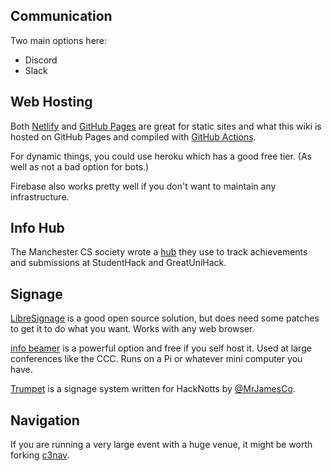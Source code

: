 ## Communication

Two main options here:

* Discord
* Slack

## Web Hosting

Both [Netlify](https://www.netlify.com/) and [GitHub Pages](https://pages.github.com/) are great for static sites and what this wiki is hosted on GitHub Pages and compiled with [GitHub Actions](https://github.com/features/actions).

For dynamic things, you could use heroku which has a good free tier. 
(As well as not a bad option for bots.)

Firebase also works pretty well if you don't want to maintain any
infrastructure.

## Info Hub

The Manchester CS society wrote a [hub](https://github.com/unicsmcr/hs_hub)
they use to track achievements and submissions at StudentHack and GreatUniHack.

## Signage

[LibreSignage](https://github.com/eerotal/LibreSignage) is a good open source
solution, but does need some patches to get it to do what you want. Works with
any web browser.

[info beamer](https://info-beamer.com/doc/info-beamer) is a powerful option
and free if you self host it. Used at large conferences like the CCC. Runs on
a Pi or whatever mini computer you have.

[Trumpet](https://hacksocnotts.github.io/trumpet/) is a signage system written
for HackNotts by [@MrJamesCo](https://twitter.com/MrJamesCo). 

## Navigation

If you are running a very large event with a huge venue, it might be worth
forking [c3nav](https://github.com/c3nav/c3nav).
